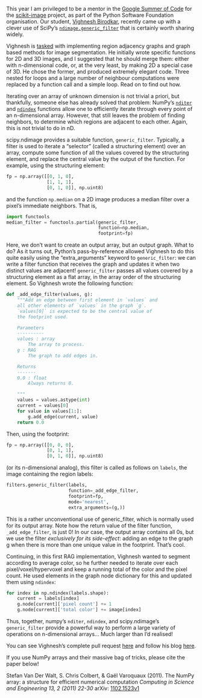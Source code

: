 <!--
.. title: A clever use of SciPy's ndimage.generic_filter for n-dimensional image processing
.. slug: a-clever-use-of-scipys-ndimage-generic_filter-for-n-dimensional-image-processing
.. date: 2014-06-24 01:48:07
.. tags: Planet SciPy,structuring element,programming,Research Blogging
.. category: 
.. link: 
.. description: 
.. type: text
.. status: published
-->

<html><body><p>This year I am privileged to be a mentor in the <a href="https://www.google-melange.com/gsoc/homepage/google/gsoc2014">Google Summer of Code</a> for the <a href="http://scikit-image.org">scikit-image</a> project, as part of the Python Software Foundation organisation. Our student, <a href="https://github.com/vighneshbirodkar">Vighnesh Birodkar</a>, recently came up with a clever use of SciPy’s <a href="http://docs.scipy.org/doc/scipy/reference/generated/scipy.ndimage.filters.generic_filter.html"><code>ndimage.generic_filter</code></a> that is certainly worth sharing widely.

Vighnesh is <a href="http://www.google-melange.com/gsoc/proposal/public/google/gsoc2014/vighneshbirodkar/5870670537818112">tasked</a> with implementing region adjacency graphs and graph based methods for image segmentation. He initially wrote specific functions for 2D and 3D images, and I suggested that he should merge them: either with n-dimensional code, or, at the very least, by making 2D a special case of 3D. He chose the former, and produced extremely elegant code. Three nested for loops and a large number of neighbour computations were replaced by a function call and a simple loop. Read on to find out how.

<!-- TEASER_END -->

Iterating over an array of unknown dimension is not trivial a priori, but thankfully, someone else has already solved that problem: NumPy’s <a href="http://docs.scipy.org/doc/numpy/reference/generated/numpy.nditer.html"><code>nditer</code></a> and <a href="http://docs.scipy.org/doc/numpy/reference/generated/numpy.ndindex.html"><code>ndindex</code></a> functions allow one to efficiently iterate through every point of an n-dimensional array. However, that still leaves the problem of finding neighbors, to determine which regions are adjacent to each other. Again, this is not trivial to do in nD.

scipy.ndimage provides a suitable function, <code>generic_filter</code>. Typically, a filter is used to iterate a “selector” (called a structuring element) over an array, compute some function of all the values covered by the structuring element, and replace the central value by the output of the function. For example, using the structuring element:

```python
fp = np.array([[0, 1, 0],
               [1, 1, 1],
               [0, 1, 0]], np.uint8)
```

and the function <code>np.median</code> on a 2D image produces a median filter over a pixel’s immediate neighbors. That is,

```python
import functools
median_filter = functools.partial(generic_filter,
                                  function=np.median,
                                  footprint=fp)
```

Here, we don’t want to create an output array, but an output graph. What to do? As it turns out, Python’s pass-by-reference allowed Vighnesh to do this quite easily using the “extra_arguments” keyword to <code>generic_filter</code>: we can write a filter function that receives the graph and updates it when two distinct values are adjacent! <code>generic_filter</code> passes all values covered by a structuring element as a flat array, in the array order of the structuring element. So Vighnesh wrote the following function:

```python
def _add_edge_filter(values, g):
    """Add an edge between first element in `values` and
    all other elements of `values` in the graph `g`.
    `values[0]` is expected to be the central value of
    the footprint used.

    Parameters
    ----------
    values : array
        The array to process.
    g : RAG
        The graph to add edges in.

    Returns
    -------
    0.0 : float
        Always returns 0.

    """
    values = values.astype(int)
    current = values[0]
    for value in values[1:]:
        g.add_edge(current, value)
    return 0.0
```

Then, using the footprint:

```python
fp = np.array([[0, 0, 0],
               [0, 1, 1],
               [0, 1, 0]], np.uint8)
```

(or its n-dimensional analog), this filter is called as follows on <code>labels</code>, the image containing the region labels:

```python
filters.generic_filter(labels,
                       function=_add_edge_filter,
                       footprint=fp,
                       mode='nearest',
                       extra_arguments=(g,))
```

This is a rather unconventional use of generic_filter, which is normally used for its output array. Note how the return value of the filter function, <code>_add_edge_filter</code>, is just 0! In our case, the output array contains all 0s, but we use the filter <em>exclusively for its side-effect</em>: adding an edge to the graph g when there is more than one unique value in the footprint. That’s cool.

Continuing, in this first RAG implementation, Vighnesh wanted to segment according to average color, so he further needed to iterate over each pixel/voxel/hypervoxel and keep a running total of the color and the pixel count. He used elements in the graph node dictionary for this and updated them using <code>ndindex</code>:

```python
for index in np.ndindex(labels.shape):
    current = labels[index]
    g.node[current]['pixel count'] += 1
    g.node[current]['total color'] += image[index]
```

Thus, together, numpy’s <code>nditer</code>, <code>ndindex</code>, and scipy.ndimage’s <code>generic_filter</code> provide a powerful way to perform a large variety of operations on n-dimensional arrays… Much larger than I’d realised!

You can see Vighnesh’s complete pull request <a href="https://github.com/scikit-image/scikit-image/pull/1031">here</a> and follow his blog <a href="http://vcansimplify.wordpress.com/">here</a>.

If you use NumPy arrays and their massive bag of tricks, please cite the paper below!

<span class="Z3988" title="ctx_ver=Z39.88-2004&amp;rft_val_fmt=info%3Aofi%2Ffmt%3Akev%3Amtx%3Ajournal&amp;rft.jtitle=Computing+in+Science+and+Engineering+13%2C+2+%282011%29+22-30&amp;rft_id=info%3Aarxiv%2F1102.1523v1&amp;rfr_id=info%3Asid%2Fresearchblogging.org&amp;rft.atitle=The+NumPy+array%3A+a+structure+for+efficient+numerical+computation&amp;rft.issn=&amp;rft.date=2011&amp;rft.volume=&amp;rft.issue=&amp;rft.spage=&amp;rft.epage=&amp;rft.artnum=&amp;rft.au=Stefan+Van+Der+Walt&amp;rft.au=S.+Chris+Colbert&amp;rft.au=Ga%C3%ABl+Varoquaux&amp;rfe_dat=bpr3.included=1;bpr3.tags=Computer+Science+%2F+Engineering%2CSoftware+Engineering">Stefan Van Der Walt, S. Chris Colbert, &amp; Gaël Varoquaux (2011). The NumPy array: a structure for efficient numerical computation <span style="font-style:italic;">Computing in Science and Engineering 13, 2 (2011) 22-30</span> arXiv: <a rev="review" href="http://arxiv.org/abs/1102.1523v1">1102.1523v1</a></span></p></body></html>
